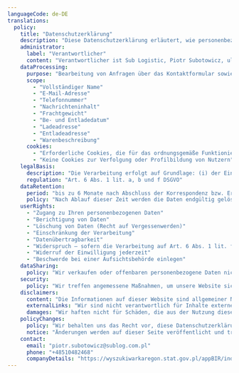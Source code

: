 ```yaml
---
languageCode: de-DE
translations:
  policy:
    title: "Datenschutzerklärung"
    description: "Diese Datenschutzerklärung erläutert, wie personenbezogene Daten auf der Website von Sub Logistic verarbeitet werden – insbesondere Daten, die über das Kontaktformular sowie das Angebotsformular übermittelt werden. Wir verkaufen Ihre Daten nicht und speichern sie nur so lange, wie es erforderlich ist."
    administrator:
      label: "Verantwortlicher"
      content: "Verantwortlicher ist Sub Logistic, Piotr Subotowicz, ul. Marynarki Polskiej 136A/47, 80-865 Gdańsk, Polen. Kontakt: piotr.subotowicz@sublog.com.pl, Tel. +48 510 482 468."
    dataProcessing:
      purpose: "Bearbeitung von Anfragen über das Kontaktformular sowie Erstellung eines Angebots (Angebotsformular)"
      scope:
        - "Vollständiger Name"
        - "E-Mail-Adresse"
        - "Telefonnummer"
        - "Nachrichteninhalt"
        - "Frachtgewicht"
        - "Be- und Entladedatum"
        - "Ladeadresse"
        - "Entladeadresse"
        - "Warenbeschreibung"
      cookies:
        - "Erforderliche Cookies, die für das ordnungsgemäße Funktionieren der Website notwendig sind"
        - "Keine Cookies zur Verfolgung oder Profilbildung von Nutzern"
    legalBasis:
      description: "Die Verarbeitung erfolgt auf Grundlage: (i) der Einwilligung des Nutzers – für das Kontaktformular; (ii) der Erforderlichkeit zur Durchführung vorvertraglicher Maßnahmen auf Anfrage der betroffenen Person – für das Angebotsformular; sowie (iii) unserer berechtigten Interessen, insbesondere Geltendmachung, Ausübung oder Verteidigung von Rechtsansprüchen."
      regulation: "Art. 6 Abs. 1 lit. a, b und f DSGVO"
    dataRetention:
      period: "bis zu 6 Monate nach Abschluss der Korrespondenz bzw. Erteilung der Antwort"
      policy: "Nach Ablauf dieser Zeit werden die Daten endgültig gelöscht, es sei denn, die weitere Speicherung ist zur Geltendmachung, Ausübung oder Verteidigung von Rechtsansprüchen erforderlich – in diesem Fall bis zum Ablauf der Verjährungsfristen. Ein Widerruf der Einwilligung führt zur unverzüglichen Löschung, sofern keine andere Rechtsgrundlage greift."
    userRights:
      - "Zugang zu Ihren personenbezogenen Daten"
      - "Berichtigung von Daten"
      - "Löschung von Daten (Recht auf Vergessenwerden)"
      - "Einschränkung der Verarbeitung"
      - "Datenübertragbarkeit"
      - "Widerspruch – sofern die Verarbeitung auf Art. 6 Abs. 1 lit. f DSGVO beruht"
      - "Widerruf der Einwilligung jederzeit"
      - "Beschwerde bei einer Aufsichtsbehörde einlegen"
    dataSharing:
      policy: "Wir verkaufen oder offenbaren personenbezogene Daten nicht an Dritte. Daten können IT-Dienstleistern (Hosting, E-Mail) im Rahmen von Auftragsverarbeitungsverträgen anvertraut werden. Wir übermitteln keine Daten außerhalb des EWR."
    security:
      policy: "Wir treffen angemessene Maßnahmen, um unsere Website sicher zu halten; dennoch können wir keine vollständige Sicherheit oder ununterbrochenen Zugang garantieren."
    disclaimers:
      content: "Die Informationen auf dieser Website sind allgemeiner Natur und dienen ausschließlich Informationszwecken. Wir übernehmen keine Verantwortung für deren Aktualität, Richtigkeit oder Vollständigkeit."
      externalLinks: "Wir sind nicht verantwortlich für Inhalte externer Websites, auf die von dieser Seite verlinkt wird."
      damages: "Wir haften nicht für Schäden, die aus der Nutzung dieser Website entstehen."
    policyChanges:
      policy: "Wir behalten uns das Recht vor, diese Datenschutzerklärung zu ändern."
      notice: "Änderungen werden auf dieser Seite veröffentlicht und treten mit der Veröffentlichung in Kraft."
    contact:
      email: "piotr.subotowicz@sublog.com.pl"
      phone: "+48510482468"
      companyDetails: "https://wyszukiwarkaregon.stat.gov.pl/appBIR/index.aspx"
---
```

